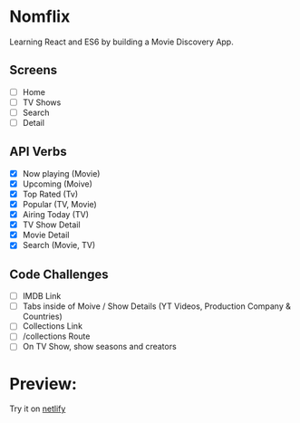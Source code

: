 # Nomflix

Learning React and ES6 by building a Movie Discovery App.

## Screens

- [ ] Home
- [ ] TV Shows
- [ ] Search
- [ ] Detail

## API Verbs

- [x] Now playing (Movie)
- [x] Upcoming (Moive)
- [x] Top Rated (Tv)
- [x] Popular (TV, Movie)
- [x] Airing Today (TV)
- [x] TV Show Detail
- [x] Movie Detail
- [x] Search (Movie, TV)

## Code Challenges

- [ ] IMDB Link
- [ ] Tabs inside of Moive / Show Details (YT Videos, Production Company & Countries)
- [ ] Collections Link
- [ ] /collections Route
- [ ] On TV Show, show seasons and creators

# Preview:

Try it on [netlify](https://lucid-lewin-464584.netlify.app/)
